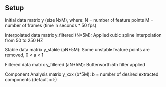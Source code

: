 ## Setup ##

Initial data matrix y (size NxM), where:
N = number of feature points
M = number of frames (time in seconds * 50 fps)

Interpolated data matrix y_filtered (N*5M):
Applied cubic spline interpolation from 50 to 250 HZ

Stable data matrix y_stable (aN*5M):
Some unstable feature points are removed, 0 < a < 1

Filtered data matrix y_filtered (aN*5M):
Butterworth 5th filter applied

Component Analysis matrix y_xxx (b*5M):
b = number of desired extracted components (default = 5)
